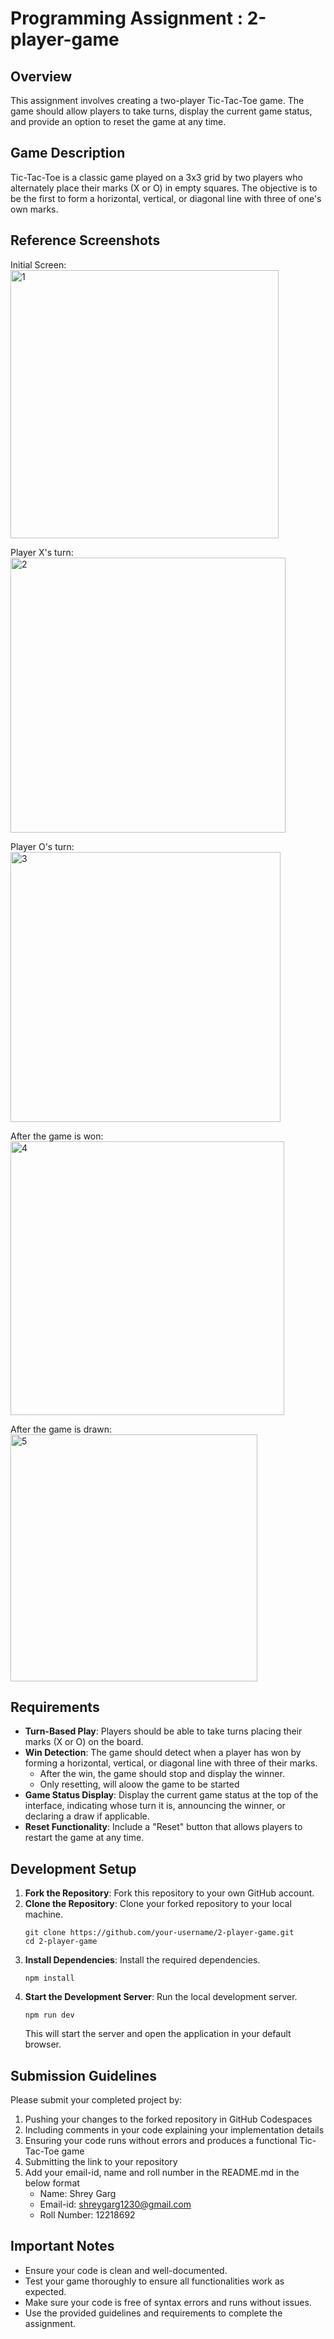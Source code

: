 # Programming Assignment : 2-player-game

## Overview

This assignment involves creating a two-player Tic-Tac-Toe game. The game should allow players to take turns, display the current game status, and provide an option to reset the game at any time.

## Game Description

Tic-Tac-Toe is a classic game played on a 3x3 grid by two players who alternately place their marks (X or O) in empty squares. The objective is to be the first to form a horizontal, vertical, or diagonal line with three of one's own marks.

## Reference Screenshots

Initial Screen:
<img width="429" alt="1" src="https://github.com/user-attachments/assets/c0ff3ce0-53e1-4fd5-86dc-2108d875a519" />


Player X's turn:
<img width="440" alt="2" src="https://github.com/user-attachments/assets/461c97b1-ee33-46b7-8841-1f1412e9fdb0" />


Player O's turn:
<img width="432" alt="3" src="https://github.com/user-attachments/assets/596977fb-1549-49fc-b6c0-a82957106143" />


After the game is won:
<img width="438" alt="4" src="https://github.com/user-attachments/assets/ec9e6340-5e1f-44ef-8b1a-57964ca0c359" />


After the game is drawn:
<img width="395" alt="5" src="https://github.com/user-attachments/assets/67d300b7-b124-4f9d-919d-e5a1817a0151" />


## Requirements

- **Turn-Based Play**: Players should be able to take turns placing their marks (X or O) on the board.
- **Win Detection**: The game should detect when a player has won by forming a horizontal, vertical, or diagonal line with three of their marks.
  - After the win, the game should stop and display the winner.
  - Only resetting, will aloow the game to be started
- **Game Status Display**: Display the current game status at the top of the interface, indicating whose turn it is, announcing the winner, or declaring a draw if applicable.
- **Reset Functionality**: Include a "Reset" button that allows players to restart the game at any time.

## Development Setup

1. **Fork the Repository**: Fork this repository to your own GitHub account.
2. **Clone the Repository**: Clone your forked repository to your local machine.
   ```
   git clone https://github.com/your-username/2-player-game.git
   cd 2-player-game
   ```
3. **Install Dependencies**: Install the required dependencies.
   ```
   npm install
   ```
4. **Start the Development Server**: Run the local development server.
   ```
   npm run dev
   ```
   This will start the server and open the application in your default browser.

## Submission Guidelines

Please submit your completed project by:

1. Pushing your changes to the forked repository in GitHub Codespaces
2. Including comments in your code explaining your implementation details
3. Ensuring your code runs without errors and produces a functional Tic-Tac-Toe game
4. Submitting the link to your repository
5. Add your email-id, name and roll number in the README.md in the below format
   - Name: Shrey Garg
   - Email-id: shreygarg1230@gmail.com
   - Roll Number: 12218692

## Important Notes

- Ensure your code is clean and well-documented.
- Test your game thoroughly to ensure all functionalities work as expected.
- Make sure your code is free of syntax errors and runs without issues.
- Use the provided guidelines and requirements to complete the assignment.

